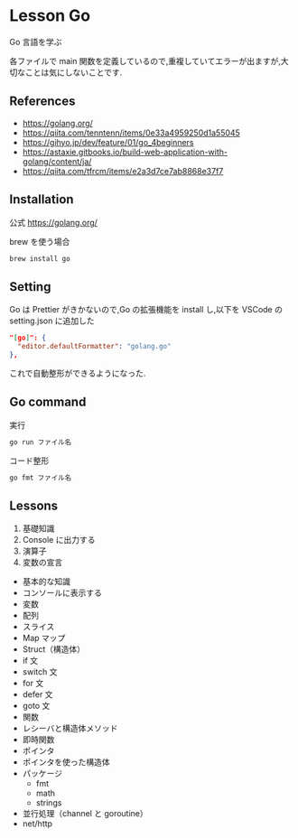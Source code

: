 # Lesson Go

Go 言語を学ぶ

各ファイルで main 関数を定義しているので,重複していてエラーが出ますが,大切なことは気にしないことです.

## References

- https://golang.org/
- https://qiita.com/tenntenn/items/0e33a4959250d1a55045
- https://gihyo.jp/dev/feature/01/go_4beginners
- https://astaxie.gitbooks.io/build-web-application-with-golang/content/ja/
- https://qiita.com/tfrcm/items/e2a3d7ce7ab8868e37f7

## Installation

公式 https://golang.org/

brew を使う場合

```sh
brew install go
```

## Setting

Go は Prettier がきかないので,Go の拡張機能を install し,以下を VSCode の setting.json に追加した

```json
"[go]": {
  "editor.defaultFormatter": "golang.go"
},
```

これで自動整形ができるようになった.

## Go command

実行

```sh
go run ファイル名
```

コード整形

```sh
go fmt ファイル名
```

## Lessons

1. 基礎知識
2. Console に出力する
3. 演算子
4. 変数の宣言

- 基本的な知識
- コンソールに表示する
- 変数
- 配列
- スライス
- Map マップ
- Struct（構造体）
- if 文
- switch 文
- for 文
- defer 文
- goto 文
- 関数
- レシーバと構造体メソッド
- 即時関数
- ポインタ
- ポインタを使った構造体
- パッケージ
  - fmt
  - math
  - strings
- 並行処理（channel と goroutine）
- net/http
